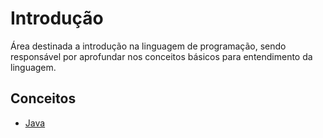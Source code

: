# Introdução

Área destinada a introdução na linguagem de programação, sendo responsável por aprofundar nos conceitos básicos para entendimento da linguagem.

## Conceitos

- [Java](conceitos/java.md)